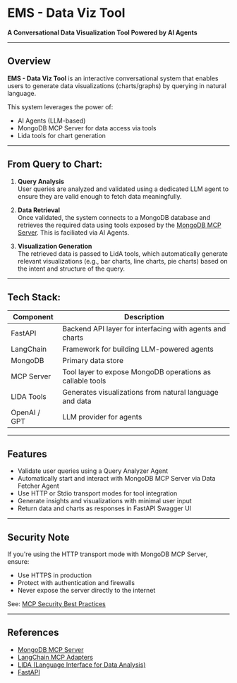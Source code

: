 # EMS - Data Viz Tool

**A Conversational Data Visualization Tool Powered by AI Agents**

---

## Overview

**EMS - Data Viz Tool** is an interactive conversational system that enables users to generate data visualizations (charts/graphs) by  querying in natural language.

This system leverages the power of:

- AI Agents (LLM-based)
- MongoDB MCP Server for data access via tools
- Lida tools for chart generation

---

## From Query to Chart:

1. **Query Analysis**  
   User queries are analyzed and validated using a dedicated LLM agent to ensure they are valid enough to fetch data meaningfully.

2. **Data Retrieval**  
   Once validated, the system connects to a MongoDB database and retrieves the required data using tools exposed by the [MongoDB MCP Server](https://github.com/mongodb-js/mongodb-mcp-server).
   This is faciliated via AI Agents.

3. **Visualization Generation**  
   The retrieved data is passed to LidA tools, which automatically generate relevant visualizations (e.g., bar charts, line charts, pie charts) based on the intent and structure of the query.


---

## Tech Stack:

| Component       | Description                                                 |
|----------------|-------------------------------------------------------------|
| FastAPI         | Backend API layer for interfacing with agents and charts   |
| LangChain       | Framework for building LLM-powered agents                  |
| MongoDB         | Primary data store                                          |
| MCP Server      | Tool layer to expose MongoDB operations as callable tools  |
| LIDA Tools      | Generates visualizations from natural language and data    |
| OpenAI / GPT    | LLM provider for agents                                     |

---

## Features

- Validate user queries using a Query Analyzer Agent
- Automatically start and interact with MongoDB MCP Server via Data Fetcher Agent
- Use HTTP or Stdio transport modes for tool integration
- Generate insights and visualizations with minimal user input
- Return data and charts as responses in FastAPI Swagger UI

---


## Security Note

If you're using the HTTP transport mode with MongoDB MCP Server, ensure:

- Use HTTPS in production
- Protect with authentication and firewalls
- Never expose the server directly to the internet

See: [MCP Security Best Practices](https://github.com/mongodb-js/mongodb-mcp-server#security-best-practices)

---

## References

- [MongoDB MCP Server](https://github.com/mongodb-js/mongodb-mcp-server)
- [LangChain MCP Adapters](https://github.com/langchain-ai/langchain-mcp-adapters)
- [LIDA (Language Interface for Data Analysis)](https://github.com/visheratin/lida)
- [FastAPI](https://fastapi.tiangolo.com/)
